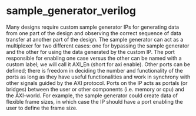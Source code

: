 # sample_generator_verilog

Many designs require custom sample generator IPs for generating data from one part of the design and observing the correct sequence of data transfer at another part of the design. The sample generator can act as a multiplexer for two different cases: one for bypassing the sample generator and the other for using the data generated by the custom IP. The port responsible for enabling one case versus the other can be named with a custom label; we will call it AXI_En (short for axi enable). Other ports can be defined; there is freedom in deciding the number and functionality of the ports as long as they have useful functionalities and work in synchrony with other signals guided by the AXI protocol. Ports on the IP acts as portals (or bridges) between the user or other components (i.e. memory or cpu) and the AXI-world. For example, the sample generator could create data of flexible frame sizes, in which case the IP should have a port enabling the user to define the frame size. 
